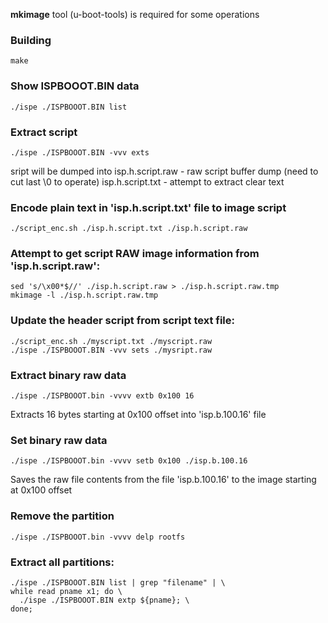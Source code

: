 
**mkimage** tool (u-boot-tools) is required for some operations

### Building
```
make
```

### Show ISPBOOOT.BIN data
```
./ispe ./ISPBOOOT.BIN list
```

### Extract script
```
./ispe ./ISPBOOOT.BIN -vvv exts
```
sript will be dumped into 
isp.h.script.raw - raw script buffer dump (need to cut last \0 to operate)
isp.h.script.txt - attempt to extract clear text

### Encode plain text in 'isp.h.script.txt' file to image script
```
./script_enc.sh ./isp.h.script.txt ./isp.h.script.raw
```

### Attempt to get script RAW image information from 'isp.h.script.raw':
```
sed 's/\x00*$//' ./isp.h.script.raw > ./isp.h.script.raw.tmp
mkimage -l ./isp.h.script.raw.tmp
```

### Update the header script from script text file:
```
./script_enc.sh ./myscript.txt ./myscript.raw
./ispe ./ISPBOOOT.BIN -vvv sets ./mysript.raw
```

### Extract binary raw data
```
./ispe ./ISPBOOOT.bin -vvvv extb 0x100 16
```
Extracts 16 bytes starting at 0x100 offset into 'isp.b.100.16' file

### Set binary raw data
```
./ispe ./ISPBOOOT.bin -vvvv setb 0x100 ./isp.b.100.16
```
Saves the raw file contents from the file 'isp.b.100.16' to the image starting at 0x100 offset

### Remove the partition
```
./ispe ./ISPBOOOT.bin -vvvv delp rootfs
```

### Extract all partitions:
```
./ispe ./ISPBOOOT.BIN list | grep "filename" | \
while read pname x1; do \
  ./ispe ./ISPBOOOT.BIN extp ${pname}; \
done;
```
